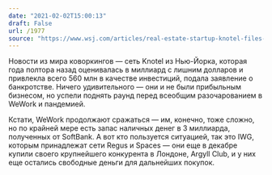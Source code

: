 ```yaml
---
date: "2021-02-02T15:00:13"
draft: False
url: /1977
source: "https://www.wsj.com/articles/real-estate-startup-knotel-files-for-chapter-11-bankruptcy-11612146627"
---
```


Новости из мира коворкингов — сеть Knotel из Нью-Йорка, которая года полтора назад оценивалась в миллиард с лишним долларов и привлекла всего 560 млн в качестве инвестиций, подала заявление о банкротстве. Ничего удивительного — они и не были прибыльным бизнесом, но успели поднять раунд перед всеобщим разочарованием в WeWork и пандемией.

Кстати, WeWork продолжают сражаться — им, конечно, тоже сложно, но по крайней мере есть запас наличных денег в 3 миллиарда, полученных от SoftBank. А вот кто пользуется ситуацией, так это IWG, которым принадлежат сети Regus и Spaces — они еще в декабре купили своего крупнейшего конкурента в Лондоне, Argyll Club, и у них еще остались свободные деньги для дальнейших покупок.
